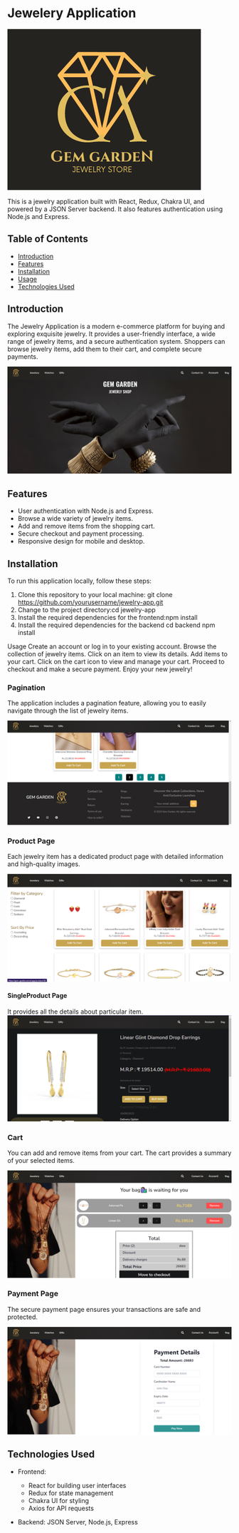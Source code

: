 # Jewelery Application

![Project Logo](project/src/Assets/GemGardenLogo3.png)

This is a jewelry application built with React, Redux, Chakra UI, and powered by a JSON Server backend. It also features authentication using Node.js and Express.

## Table of Contents

- [Introduction](#introduction)
- [Features](#features)
- [Installation](#installation)
- [Usage](#usage)
- [Technologies Used](#technologies-used)


## Introduction

The Jewelry Application is a modern e-commerce platform for buying and exploring exquisite jewelry. It provides a user-friendly interface, a wide range of jewelry items, and a secure authentication system. Shoppers can browse jewelry items, add them to their cart, and complete secure payments.

![Landing Page](project/src/Assets/Readme/Landing_Page.png)

## Features

- User authentication with Node.js and Express.
- Browse a wide variety of jewelry items.
- Add and remove items from the shopping cart.
- Secure checkout and payment processing.
- Responsive design for mobile and desktop.

## Installation

To run this application locally, follow these steps:

1. Clone this repository to your local machine:
   git clone https://github.com/yourusername/jewelry-app.git
2. Change to the project directory:cd jewelry-app
3. Install the required dependencies for the frontend:npm install
4. Install the required dependencies for the backend
   cd backend
   npm install


Usage
Create an account or log in to your existing account.
Browse the collection of jewelry items.
Click on an item to view its details.
Add items to your cart.
Click on the cart icon to view and manage your cart.
Proceed to checkout and make a secure payment.
Enjoy your new jewelry!


### Pagination

The application includes a pagination feature, allowing you to easily navigate through the list of jewelry items.

![Pagination](project/src/Assets/Readme/pagination.png)

### Product Page

Each jewelry item has a dedicated product page with detailed information and high-quality images.

![Product Page](project/src/Assets/Readme/products.png)

#### SingleProduct Page 
It provides all the details about particular item.
![SingleProductPage](project/src/Assets/Readme/singleproduct.png)

### Cart

You can add and remove items from your cart. The cart provides a summary of your selected items.

![Cart](project/src/Assets/Readme/cart.png)

### Payment Page

The secure payment page ensures your transactions are safe and protected.

![Payment Page](project/src/Assets/Readme/payment.png)

## Technologies Used

- Frontend: 
  - React for building user interfaces
  - Redux for state management
  - Chakra UI for styling
  - Axios for API requests


- Backend: JSON Server, Node.js, Express




